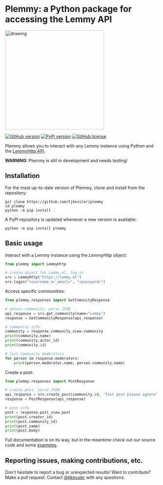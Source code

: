 # Plemmy: a Python package for accessing the Lemmy API

<img src="https://github.com/tjkessler/plemmy/blob/main/img/plemmy.png" alt="drawing" width="325"/>

[![GitHub version](https://badge.fury.io/gh/tjkessler%2Fplemmy.svg)](https://badge.fury.io/gh/tjkessler%2Fplemmy)
[![PyPI version](https://badge.fury.io/py/plemmy.svg)](https://badge.fury.io/py/plemmy)
[![GitHub license](https://img.shields.io/badge/license-Apache-blue.svg)](https://raw.githubusercontent.com/tjkessler/plemmy/master/LICENSE.txt)

Plemmy allows you to interact with any Lemmy instance using Python and the [LemmyHttp API](https://join-lemmy.org/api/classes/LemmyHttp.html).

**WARNING:** Plemmy is still in development and needs testing!

## Installation ##

For the most up-to-date version of Plemmy, clone and install from the repository:

```
git clone https://github.com/tjkessler/plemmy
cd plemmy
python -m pip install .
```

A PyPI repository is updated whenever a new version is available:

```
python -m pip install plemmy
```

## Basic usage ##

Interact with a Lemmy instance using the _LemmyHttp_ object:

```python
from plemmy import LemmyHttp

# create object for Lemmy.ml, log in
srv = LemmyHttp("https://lemmy.ml")
srv.login("<username_or_email>", "<password>")
```

Access specific communities:

```python
from plemmy.responses import GetComunityResponse

# obtain community, parse JSON
api_response = srv.get_community(name="Lemmy")
response = GetCommunityResponse(api_response)

# community info
community = response.community_view.community
print(community.name)
print(community.actor_id)
print(community.id)

# list community moderators
for person in response.moderators:
    print(person.moderator.name, person.community.name)
```

Create a post:
```python
from plemmy.responses import PostResponse

# create post, parse JSON
api_response = srv.create_post(community.id, "Test post please ignore", "Body text")
response = PostResponse(api_response)

# post info
post = response.post_view.post
print(post.creator_id)
print(post.community_id)
print(post.name)
print(post.body)
```

Full documentation is on its way, but in the meantime check out our source code and some [examples](https://github.com/tjkessler/plemmy/tree/main/examples).

## Reporting issues, making contributions, etc. ##

Don't hesitate to report a bug or unexpected results! Want to contribute? Make a pull request. Contact [@tjkessler](https://github.com/tjkessler) with any questions.
